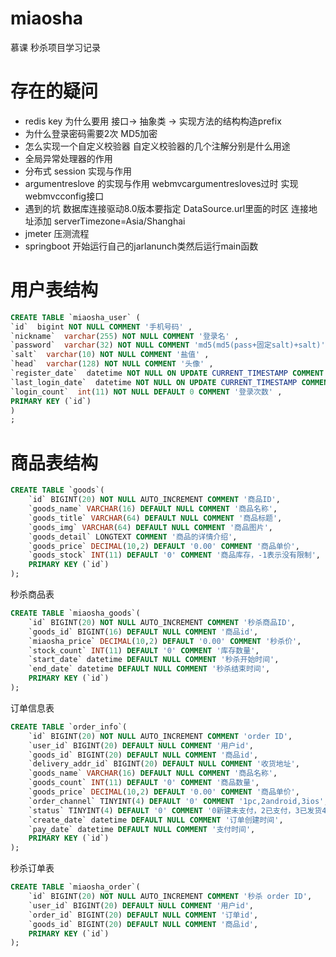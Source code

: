 # miaosha
慕课  秒杀项目学习记录

# 存在的疑问
- redis  key 为什么要用 接口-> 抽象类 -> 实现方法的结构构造prefix
- 为什么登录密码需要2次 MD5加密
- 怎么实现一个自定义校验器 自定义校验器的几个注解分别是什么用途
- 全局异常处理器的作用
- 分布式 session 实现与作用
- argumentreslove 的实现与作用 webmvcargumentresloves过时  实现webmvcconfig接口
- 遇到的坑 数据库连接驱动8.0版本要指定  DataSource.url里面的时区  连接地址添加 serverTimezone=Asia/Shanghai
- jmeter 压测流程
- springboot 开始运行自己的jarlanunch类然后运行main函数
# 用户表结构
```sql
CREATE TABLE `miaosha_user` (
`id`  bigint NOT NULL COMMENT '手机号码' ,
`nickname`  varchar(255) NOT NULL COMMENT '登录名' ,
`password`  varchar(32) NOT NULL COMMENT 'md5(md5(pass+固定salt)+salt)' ,
`salt`  varchar(10) NOT NULL COMMENT '盐值' ,
`head`  varchar(128) NOT NULL COMMENT '头像' ,
`register_date`  datetime NOT NULL ON UPDATE CURRENT_TIMESTAMP COMMENT '注册时间' ,
`last_login_date`  datetime NOT NULL ON UPDATE CURRENT_TIMESTAMP COMMENT '上次登录时间' ,
`login_count`  int(11) NOT NULL DEFAULT 0 COMMENT '登录次数' ,
PRIMARY KEY (`id`)
)
;

```

# 商品表结构
```sql
CREATE TABLE `goods`(
	`id` BIGINT(20) NOT NULL AUTO_INCREMENT COMMENT '商品ID',
	`goods_name` VARCHAR(16) DEFAULT NULL COMMENT '商品名称',
	`goods_title` VARCHAR(64) DEFAULT NULL COMMENT '商品标题',
	`goods_img` VARCHAR(64) DEFAULT NULL COMMENT '商品图片',
	`goods_detail` LONGTEXT COMMENT '商品的详情介绍',
	`goods_price` DECIMAL(10,2) DEFAULT '0.00' COMMENT '商品单价',
	`goods_stock` INT(11) DEFAULT '0' COMMENT '商品库存，-1表示没有限制',
	PRIMARY KEY (`id`)
);
```
秒杀商品表
```sql
CREATE TABLE `miaosha_goods`(
	`id` BIGINT(20) NOT NULL AUTO_INCREMENT COMMENT '秒杀商品ID',
	`goods_id` BIGINT(16) DEFAULT NULL COMMENT '商品id',
	`miaosha_price` DECIMAL(10,2) DEFAULT '0.00' COMMENT '秒杀价',
	`stock_count` INT(11) DEFAULT '0' COMMENT '库存数量',
	`start_date` datetime DEFAULT NULL COMMENT '秒杀开始时间',
	`end_date` datetime DEFAULT NULL COMMENT '秒杀结束时间',
	PRIMARY KEY (`id`)
);
```
订单信息表
```sql
CREATE TABLE `order_info`(
	`id` BIGINT(20) NOT NULL AUTO_INCREMENT COMMENT 'order ID',
	`user_id` BIGINT(20) DEFAULT NULL COMMENT '用户id',
	`goods_id` BIGINT(20) DEFAULT NULL COMMENT '商品id',
	`delivery_addr_id` BIGINT(20) DEFAULT NULL COMMENT '收货地址',
	`goods_name` VARCHAR(16) DEFAULT NULL COMMENT '商品名称',
	`goods_count` INT(11) DEFAULT '0' COMMENT '商品数量',
	`goods_price` DECIMAL(10,2) DEFAULT '0.00' COMMENT '商品单价',
	`order_channel` TINYINT(4) DEFAULT '0' COMMENT '1pc,2android,3ios',
	`status` TINYINT(4) DEFAULT '0' COMMENT '0新建未支付，2已支付，3已发货4，已收货，5已完成',
	`create_date` datetime DEFAULT NULL COMMENT '订单创建时间',
	`pay_date` datetime DEFAULT NULL COMMENT '支付时间',
	PRIMARY KEY (`id`)
);
```
秒杀订单表
```sql
CREATE TABLE `miaosha_order`(
	`id` BIGINT(20) NOT NULL AUTO_INCREMENT COMMENT '秒杀 order ID',
	`user_id` BIGINT(20) DEFAULT NULL COMMENT '用户id',
	`order_id` BIGINT(20) DEFAULT NULL COMMENT '订单id',
	`goods_id` BIGINT(20) DEFAULT NULL COMMENT '商品id',
	PRIMARY KEY (`id`)
);
```
